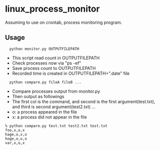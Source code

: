 # linux_process_monitor
Assuming to use on crontab, process monitoring program.

## Usage
```
  python monitor.py OUTPUTFILEPATH
```
- This script read count in OUTPUTFILEPATH
- Check processes now via "ps -ef"
- Save process count to OUTPUTFILEPATH
- Recorded time is created in OUTPUTFILEPATH+".date" file

```
  python compare.py fileA fileB ...
```
- Compare processes output from monitor.py
- Then output as followings
- The first col is the command, and second is the first argument(test.txt), and third is second argument(test2.txt) ...
- o: a process appeared in the file
- x: a process did not appear in the file 
```
% python compare.py test.txt test2.txt test.txt
foo,x,o,x
hage,o,x,o
hoge,o,o,o
var,x,o,x
```
